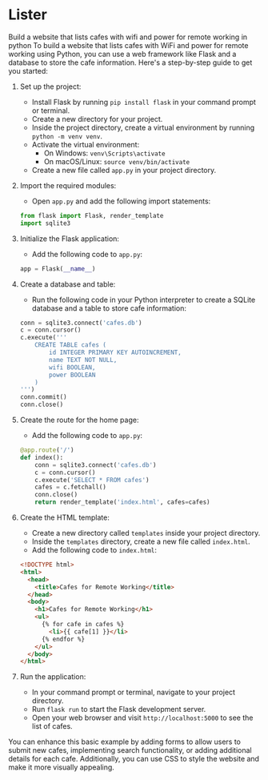# Lister
Build a website that lists cafes with wifi and power for remote working in python
To build a website that lists cafes with WiFi and power for remote working using Python, you can use a web framework like Flask and a database to store the cafe information. Here's a step-by-step guide to get you started:

1. Set up the project:
   - Install Flask by running `pip install flask` in your command prompt or terminal.
   - Create a new directory for your project.
   - Inside the project directory, create a virtual environment by running `python -m venv venv`.
   - Activate the virtual environment:
     - On Windows: `venv\Scripts\activate`
     - On macOS/Linux: `source venv/bin/activate`
   - Create a new file called `app.py` in your project directory.

2. Import the required modules:
   - Open `app.py` and add the following import statements:

   ```python
   from flask import Flask, render_template
   import sqlite3
   ```

3. Initialize the Flask application:
   - Add the following code to `app.py`:

   ```python
   app = Flask(__name__)
   ```

4. Create a database and table:
   - Run the following code in your Python interpreter to create a SQLite database and a table to store cafe information:

   ```python
   conn = sqlite3.connect('cafes.db')
   c = conn.cursor()
   c.execute('''
       CREATE TABLE cafes (
           id INTEGER PRIMARY KEY AUTOINCREMENT,
           name TEXT NOT NULL,
           wifi BOOLEAN,
           power BOOLEAN
       )
   ''')
   conn.commit()
   conn.close()
   ```

5. Create the route for the home page:
   - Add the following code to `app.py`:

   ```python
   @app.route('/')
   def index():
       conn = sqlite3.connect('cafes.db')
       c = conn.cursor()
       c.execute('SELECT * FROM cafes')
       cafes = c.fetchall()
       conn.close()
       return render_template('index.html', cafes=cafes)
   ```

6. Create the HTML template:
   - Create a new directory called `templates` inside your project directory.
   - Inside the `templates` directory, create a new file called `index.html`.
   - Add the following code to `index.html`:

   ```html
   <!DOCTYPE html>
   <html>
     <head>
       <title>Cafes for Remote Working</title>
     </head>
     <body>
       <h1>Cafes for Remote Working</h1>
       <ul>
         {% for cafe in cafes %}
           <li>{{ cafe[1] }}</li>
         {% endfor %}
       </ul>
     </body>
   </html>
   ```

7. Run the application:
   - In your command prompt or terminal, navigate to your project directory.
   - Run `flask run` to start the Flask development server.
   - Open your web browser and visit `http://localhost:5000` to see the list of cafes.

You can enhance this basic example by adding forms to allow users to submit new cafes, implementing search functionality, or adding additional details for each cafe. Additionally, you can use CSS to style the website and make it more visually appealing.